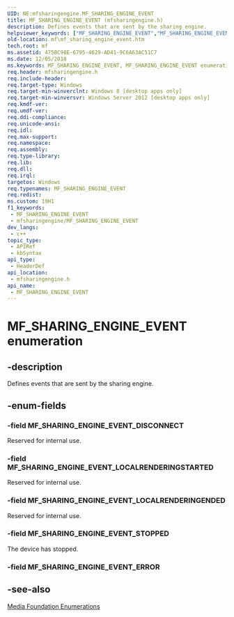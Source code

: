 ```yaml
---
UID: NE:mfsharingengine.MF_SHARING_ENGINE_EVENT
title: MF_SHARING_ENGINE_EVENT (mfsharingengine.h)
description: Defines events that are sent by the sharing engine.
helpviewer_keywords: ["MF_SHARING_ENGINE_EVENT","MF_SHARING_ENGINE_EVENT enumeration [Media Foundation]","MF_SHARING_ENGINE_EVENT_DISCONNECT","MF_SHARING_ENGINE_EVENT_LOCALRENDERINGENDED","MF_SHARING_ENGINE_EVENT_LOCALRENDERINGSTARTED","MF_SHARING_ENGINE_EVENT_STOPPED","mf.mf_sharing_engine_event","mfsharingengine/MF_SHARING_ENGINE_EVENT","mfsharingengine/MF_SHARING_ENGINE_EVENT_DISCONNECT","mfsharingengine/MF_SHARING_ENGINE_EVENT_LOCALRENDERINGENDED","mfsharingengine/MF_SHARING_ENGINE_EVENT_LOCALRENDERINGSTARTED","mfsharingengine/MF_SHARING_ENGINE_EVENT_STOPPED"]
old-location: mf\mf_sharing_engine_event.htm
tech.root: mf
ms.assetid: 475BC98E-6795-4629-AD41-9C6A63AC51C7
ms.date: 12/05/2018
ms.keywords: MF_SHARING_ENGINE_EVENT, MF_SHARING_ENGINE_EVENT enumeration [Media Foundation], MF_SHARING_ENGINE_EVENT_DISCONNECT, MF_SHARING_ENGINE_EVENT_LOCALRENDERINGENDED, MF_SHARING_ENGINE_EVENT_LOCALRENDERINGSTARTED, MF_SHARING_ENGINE_EVENT_STOPPED, mf.mf_sharing_engine_event, mfsharingengine/MF_SHARING_ENGINE_EVENT, mfsharingengine/MF_SHARING_ENGINE_EVENT_DISCONNECT, mfsharingengine/MF_SHARING_ENGINE_EVENT_LOCALRENDERINGENDED, mfsharingengine/MF_SHARING_ENGINE_EVENT_LOCALRENDERINGSTARTED, mfsharingengine/MF_SHARING_ENGINE_EVENT_STOPPED
req.header: mfsharingengine.h
req.include-header: 
req.target-type: Windows
req.target-min-winverclnt: Windows 8 [desktop apps only]
req.target-min-winversvr: Windows Server 2012 [desktop apps only]
req.kmdf-ver: 
req.umdf-ver: 
req.ddi-compliance: 
req.unicode-ansi: 
req.idl: 
req.max-support: 
req.namespace: 
req.assembly: 
req.type-library: 
req.lib: 
req.dll: 
req.irql: 
targetos: Windows
req.typenames: MF_SHARING_ENGINE_EVENT
req.redist: 
ms.custom: 19H1
f1_keywords:
 - MF_SHARING_ENGINE_EVENT
 - mfsharingengine/MF_SHARING_ENGINE_EVENT
dev_langs:
 - c++
topic_type:
 - APIRef
 - kbSyntax
api_type:
 - HeaderDef
api_location:
 - mfsharingengine.h
api_name:
 - MF_SHARING_ENGINE_EVENT
---
```


# MF_SHARING_ENGINE_EVENT enumeration


## -description

Defines events that are sent by the sharing engine.

## -enum-fields

### -field MF_SHARING_ENGINE_EVENT_DISCONNECT

Reserved for internal use.

### -field MF_SHARING_ENGINE_EVENT_LOCALRENDERINGSTARTED

Reserved for internal use.

### -field MF_SHARING_ENGINE_EVENT_LOCALRENDERINGENDED

Reserved for internal use.

### -field MF_SHARING_ENGINE_EVENT_STOPPED

The device has stopped.

### -field MF_SHARING_ENGINE_EVENT_ERROR

## -see-also

<a href="https://docs.microsoft.com/windows/desktop/medfound/media-foundation-enumerations">Media Foundation Enumerations</a>


